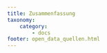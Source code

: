 ```yaml
---
title: Zusammenfassung
taxonomy:
    category:
        - docs
footer: open_data_quellen.html
---
```

